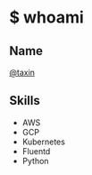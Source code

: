 # $ whoami
## Name
[@taxin](https://github.com/TaxiN)

## Skills
- AWS
- GCP
- Kubernetes
- Fluentd
- Python
